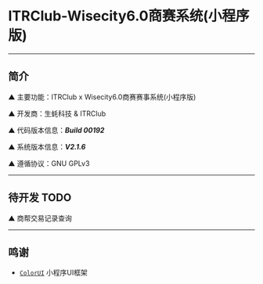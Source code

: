 # ITRClub-Wisecity6.0商赛系统(小程序版)

---

## 简介

▲ 主要功能：ITRClub x Wisecity6.0商赛赛事系统(小程序版)

▲ 开发商：生蚝科技 & ITRClub

▲ 代码版本信息：***Build 00192***

▲ 系统版本信息：***V2.1.6***

▲ 遵循协议：GNU GPLv3

---

## 待开发 TODO

▲ 商帮交易记录查询

---

## 鸣谢

* [`ColorUI`](https://github.com/weilanwl/ColorUI) 小程序UI框架
